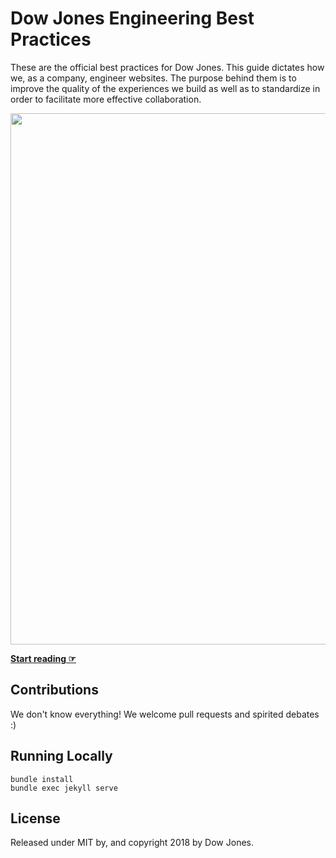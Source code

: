 # Dow Jones Engineering Best Practices

These are the official best practices for Dow Jones. This guide dictates how we, as a company, engineer websites. The purpose behind them is to improve the quality of the experiences we build as well as to standardize in order to facilitate more effective collaboration.

<a href="https://10up.com/contact/"><img src="https://10updotcom-wpengine.s3.amazonaws.com/uploads/2016/10/10up-Github-Banner.png" width="850"></a>


**[Start reading ☞](https://newscorp-ghfb.github.io/Engineering-Best-Practices/)**

## Contributions

We don't know everything! We welcome pull requests and spirited debates :)

## Running Locally

```
bundle install
bundle exec jekyll serve
```

## License

Released under MIT by, and copyright 2018 by Dow Jones.
